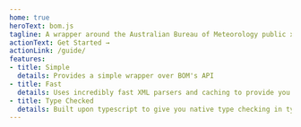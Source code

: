 ```yaml
---
home: true
heroText: bom.js
tagline: A wrapper around the Australian Bureau of Meteorology public xml API
actionText: Get Started →
actionLink: /guide/
features:
- title: Simple
  details: Provides a simple wrapper over BOM's API 
- title: Fast
  details: Uses incredibly fast XML parsers and caching to provide you with speed and accuracy 
- title: Type Checked
  details: Built upon typescript to give you native type checking in typescript and intellisense everywhere 
---
```


